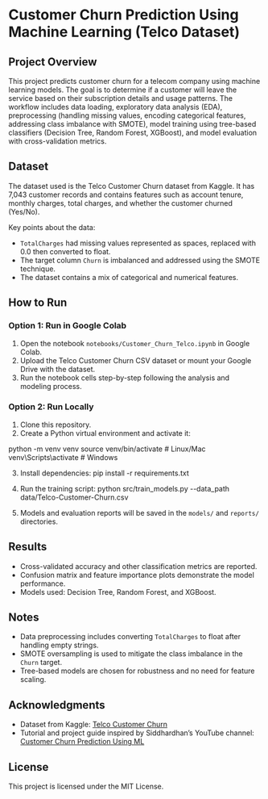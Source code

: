 # Customer Churn Prediction Using Machine Learning (Telco Dataset)

## Project Overview
This project predicts customer churn for a telecom company using machine learning models. The goal is to determine if a customer will leave the service based on their subscription details and usage patterns. The workflow includes data loading, exploratory data analysis (EDA), preprocessing (handling missing values, encoding categorical features, addressing class imbalance with SMOTE), model training using tree-based classifiers (Decision Tree, Random Forest, XGBoost), and model evaluation with cross-validation metrics.

## Dataset
The dataset used is the Telco Customer Churn dataset from Kaggle. It has 7,043 customer records and contains features such as account tenure, monthly charges, total charges, and whether the customer churned (Yes/No).

Key points about the data:
- `TotalCharges` had missing values represented as spaces, replaced with 0.0 then converted to float.
- The target column `Churn` is imbalanced and addressed using the SMOTE technique.
- The dataset contains a mix of categorical and numerical features.

## How to Run

### Option 1: Run in Google Colab
1. Open the notebook `notebooks/Customer_Churn_Telco.ipynb` in Google Colab.
2. Upload the Telco Customer Churn CSV dataset or mount your Google Drive with the dataset.
3. Run the notebook cells step-by-step following the analysis and modeling process.

### Option 2: Run Locally
1. Clone this repository.
2. Create a Python virtual environment and activate it:

python -m venv venv
source venv/bin/activate # Linux/Mac
venv\Scripts\activate # Windows

3. Install dependencies:
pip install -r requirements.txt
4. Run the training script:
python src/train_models.py --data_path data/Telco-Customer-Churn.csv

5. Models and evaluation reports will be saved in the `models/` and `reports/` directories.

## Results
- Cross-validated accuracy and other classification metrics are reported.
- Confusion matrix and feature importance plots demonstrate the model performance.
- Models used: Decision Tree, Random Forest, and XGBoost.

## Notes
- Data preprocessing includes converting `TotalCharges` to float after handling empty strings.
- SMOTE oversampling is used to mitigate the class imbalance in the `Churn` target.
- Tree-based models are chosen for robustness and no need for feature scaling.

## Acknowledgments
- Dataset from Kaggle: [Telco Customer Churn](https://www.kaggle.com/blastchar/telco-customer-churn)
- Tutorial and project guide inspired by Siddhardhan’s YouTube channel: [Customer Churn Prediction Using ML](https://www.youtube.com/watch?v=qNglJgNOb7A)

## License
This project is licensed under the MIT License.
